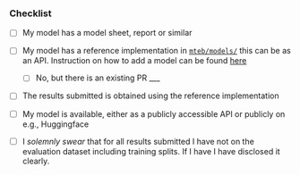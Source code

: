 <!-- Description of the PR goes here -->

### Checklist

- [ ] My model has a model sheet, report or similar
- [ ] My model has a reference implementation in [`mteb/models/`](https://github.com/embeddings-benchmark/mteb/tree/main/mteb/models) this can be as an API. Instruction on how to add a model can be found [here](https://github.com/embeddings-benchmark/mteb/blob/main/docs/reproducible_workflow.md) 
  - [ ] No, but there is an existing PR ___
- [ ] The results submitted is obtained using the reference implementation
- [ ] My model is available, either as a publicly accessible API or publicly on e.g., Huggingface
- [ ] I *solemnly swear* that for all results submitted I have not on the evaluation dataset including training splits. If I have I have disclosed it clearly.

